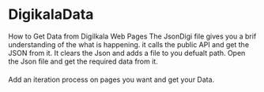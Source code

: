 # DigikalaData
How to Get Data from Digilkala Web Pages
The JsonDigi file gives you a brif understanding of the what is happening.
it calls the public API and get the JSON from it. It clears the Json and adds a file to you defualt path.
Open the Json file and get the required data from it.
####
Add an iteration process on pages you want and get your Data.
